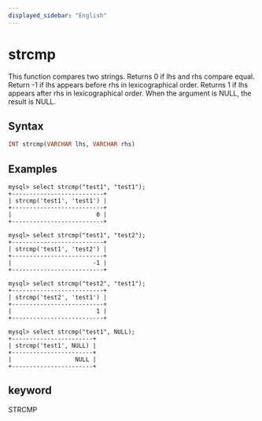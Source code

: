 ```yaml
---
displayed_sidebar: "English"
---
```


# strcmp



This function compares two strings. Returns 0 if lhs and rhs compare equal. Return -1 if lhs appears before rhs in lexicographical order. Returns 1 if lhs appears after rhs in lexicographical order. When the argument is NULL, the result is NULL.

## Syntax

```Haskell
INT strcmp(VARCHAR lhs, VARCHAR rhs)
```

## Examples

```Plain Text
mysql> select strcmp("test1", "test1");
+--------------------------+
| strcmp('test1', 'test1') |
+--------------------------+
|                        0 |
+--------------------------+

mysql> select strcmp("test1", "test2");
+--------------------------+
| strcmp('test1', 'test2') |
+--------------------------+
|                       -1 |
+--------------------------+

mysql> select strcmp("test2", "test1");
+--------------------------+
| strcmp('test2', 'test1') |
+--------------------------+
|                        1 |
+--------------------------+

mysql> select strcmp("test1", NULL);
+-----------------------+
| strcmp('test1', NULL) |
+-----------------------+
|                  NULL |
+-----------------------+
```

## keyword

STRCMP

